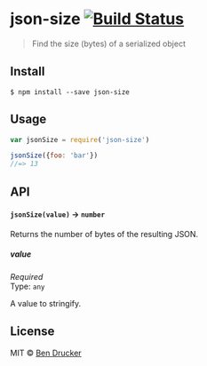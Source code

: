 # json-size [![Build Status](https://travis-ci.org/bendrucker/json-size.svg?branch=master)](https://travis-ci.org/bendrucker/json-size)

> Find the size (bytes) of a serialized object


## Install

```
$ npm install --save json-size
```


## Usage

```js
var jsonSize = require('json-size')

jsonSize({foo: 'bar'})
//=> 13
```

## API

#### `jsonSize(value)` -> `number`

Returns the number of bytes of the resulting JSON.

##### value

*Required*  
Type: `any`

A value to stringify.


## License

MIT © [Ben Drucker](http://bendrucker.me)
